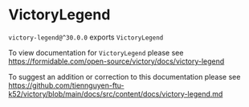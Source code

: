 # VictoryLegend

`victory-legend@^30.0.0` exports `VictoryLegend`

To view documentation for `VictoryLegend` please see https://formidable.com/open-source/victory/docs/victory-legend

To suggest an addition or correction to this documentation please see https://github.com/tiennguyen-ftu-k52/victory/blob/main/docs/src/content/docs/victory-legend.md